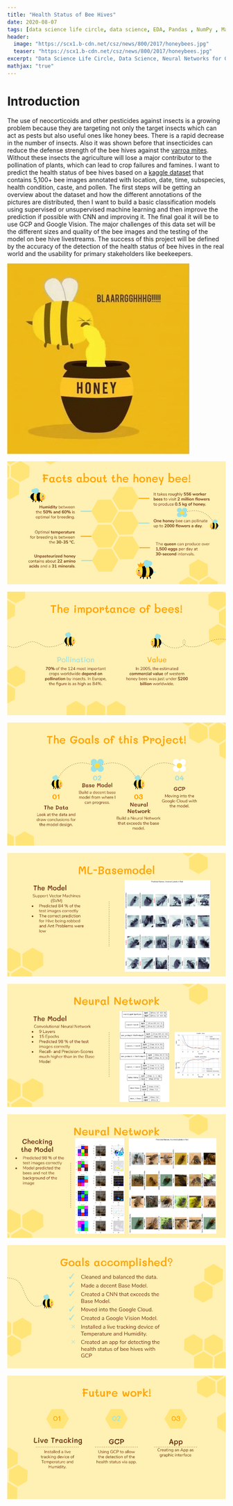 ```yaml
---
title: "Health Status of Bee Hives"
date: 2020-08-07
tags: [data science life circle, data science, EDA, Pandas , NumPy , Matplotlib , Seaborn , sklearn, CNN, GCP]
header:
  image: "https://scx1.b-cdn.net/csz/news/800/2017/honeybees.jpg"
  teaser: "https://scx1.b-cdn.net/csz/news/800/2017/honeybees.jpg"
excerpt: "Data Science Life Circle, Data Science, Neural Networks for Good"
mathjax: "true"
---
```


# Introduction

The use of neocorticoids and other pesticides against insects is a growing problem because they are targeting not only the target insects which can act as pests but also useful ones like honey bees. There is a rapid decrease in the number of insects. Also it was shown before that insecticides can reduce the defense strength of the bee hives against the [varroa mites](https://www.nature.com/articles/s41598-019-44207-1). Without these insects the agriculture will lose a major contributor to the pollination of plants, which can lead to crop failures and famines.
I want to predict the health status of bee hives based on a [kaggle dataset](https://www.kaggle.com/jenny18/honey-bee-annotated-images) that contains 5,100+ bee images annotated with location, date, time, subspecies, health condition, caste, and pollen. 
The first steps will be getting an overview about the dataset and how the different annotations of the pictures are distributed, then I want to build a basic classification models using supervised or unsupervised machine learning and then improve the prediction if possible with CNN and improving it. The final goal it will be to use GCP and Google Vision. The major challenges of this data set will be the different sizes and quality of the bee images and the testing of the model on bee hive livestreams.
The success of this project will be defined by the accuracy of the detection of the health status of bee hives in the real world and the usability for primary stakeholders like beekeepers. 

![Alt Text](/images/2020-08-07-Health_Status_of_Bee_Hives/WhiteSoftGroundbeetle-small.gif)

![Alt Text](/images/2020-08-07-Health_Status_of_Bee_Hives/Facts.png)

![Alt Text](/images/2020-08-07-Health_Status_of_Bee_Hives/Importance.png)

![Alt Text](/images/2020-08-07-Health_Status_of_Bee_Hives/Goals.png)

![Alt Text](/images/2020-08-07-Health_Status_of_Bee_Hives/BaseModel.png)

![Alt Text](/images/2020-08-07-Health_Status_of_Bee_Hives/NN.png)

![Alt Text](/images/2020-08-07-Health_Status_of_Bee_Hives/NN2.png)

![Alt Text](/images/2020-08-07-Health_Status_of_Bee_Hives/Accomplished.png)

![Alt Text](/images/2020-08-07-Health_Status_of_Bee_Hives/FutureWork.png)






